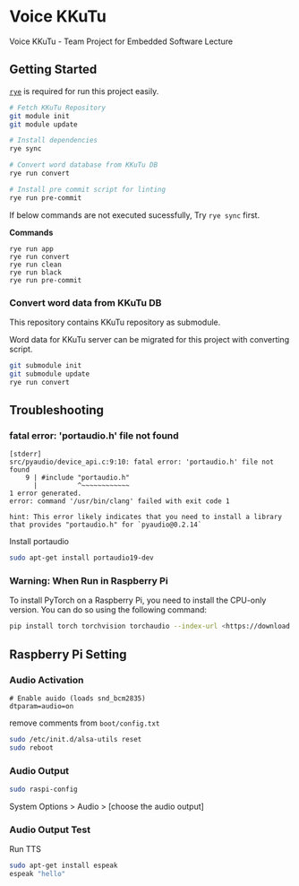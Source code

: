 # Voice KKuTu

Voice KKuTu - Team Project for Embedded Software Lecture

## Getting Started

[`rye`](https://rye.astral.sh) is required for run this project easily.

```sh
# Fetch KKuTu Repository
git module init
git module update

# Install dependencies
rye sync

# Convert word database from KKuTu DB
rye run convert

# Install pre commit script for linting
rye run pre-commit
```

If below commands are not executed sucessfully, Try `rye sync` first.

**Commands**
```
rye run app
rye run convert
rye run clean
rye run black
rye run pre-commit
```

### Convert word data from KKuTu DB
This repository contains KKuTu repository as submodule.  

Word data for KKuTu server can be migrated for this project with converting script.

```sh
git submodule init
git submodule update
rye run convert
```

## Troubleshooting

### fatal error: 'portaudio.h' file not found

```
[stderr]
src/pyaudio/device_api.c:9:10: fatal error: 'portaudio.h' file not found
    9 | #include "portaudio.h"
      |          ^~~~~~~~~~~~~
1 error generated.
error: command '/usr/bin/clang' failed with exit code 1

hint: This error likely indicates that you need to install a library that provides "portaudio.h" for `pyaudio@0.2.14`
```

Install portaudio
```sh
sudo apt-get install portaudio19-dev  
```


### Warning: When Run in Raspberry Pi
To install PyTorch on a Raspberry Pi, you need to install the CPU-only version. You can do so using the following command:
```sh
pip install torch torchvision torchaudio --index-url <https://download.pytorch.org/whl/cpu>

```


## Raspberry Pi Setting

### Audio Activation
```
# Enable auido (loads snd_bcm2835)
dtparam=audio=on
```
remove comments from `boot/config.txt`

```sh
sudo /etc/init.d/alsa-utils reset
sudo reboot
```


### Audio Output
```sh
sudo raspi-config
```
System Options > Audio > [choose the audio output]

### Audio Output Test
Run TTS
```sh
sudo apt-get install espeak
espeak "hello"
```